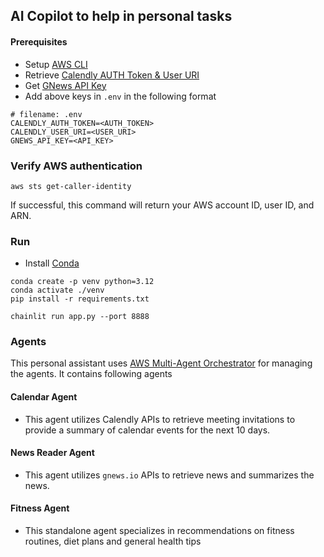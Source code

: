 ## AI Copilot to help in personal tasks

#### Prerequisites
- Setup [AWS CLI](https://docs.aws.amazon.com/cli/latest/userguide/getting-started-quickstart.html)
- Retrieve [Calendly AUTH Token & User URI](https://developer.calendly.com/api-docs/be9b32ef4b44c-get-access-token)
- Get [GNews API Key](https://gnews.io/docs/v4#authentication)
- Add above keys in `.env` in the following format

```
# filename: .env
CALENDLY_AUTH_TOKEN=<AUTH_TOKEN>
CALENDLY_USER_URI=<USER_URI>
GNEWS_API_KEY=<API_KEY>
```

### Verify AWS authentication
```
aws sts get-caller-identity
```
If successful, this command will return your AWS account ID, user ID, and ARN.


### Run
- Install [Conda](https://docs.conda.io/projects/conda/en/latest/user-guide/install/index.html)
```
conda create -p venv python=3.12
conda activate ./venv
pip install -r requirements.txt

chainlit run app.py --port 8888
```
### Agents
This personal assistant uses [AWS Multi-Agent Orchestrator](https://github.com/awslabs/multi-agent-orchestrator) for managing the agents. It contains following agents

#### Calendar Agent
- This agent utilizes Calendly APIs to retrieve meeting invitations to provide a summary of calendar events for the next 10 days. 

#### News Reader Agent
- This agent utilizes `gnews.io` APIs to retrieve news and summarizes the news. 

#### Fitness Agent
- This standalone agent specializes in recommendations on fitness routines, diet plans and general health tips

